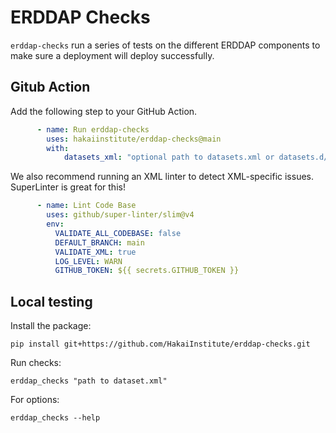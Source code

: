 
# ERDDAP Checks

`erddap-checks` run a series of tests on the different ERDDAP components to make sure a deployment will deploy successfully.

## Gitub Action

Add the following step to your GitHub Action.

```yaml
      - name: Run erddap-checks
        uses: hakaiinstitute/erddap-checks@main
        with:
            datasets_xml: "optional path to datasets.xml or datasets.d/*.xml"
```

We also recommend running an XML linter to detect XML-specific issues. SuperLinter is great for this!

```yaml
      - name: Lint Code Base
        uses: github/super-linter/slim@v4
        env:
          VALIDATE_ALL_CODEBASE: false
          DEFAULT_BRANCH: main
          VALIDATE_XML: true
          LOG_LEVEL: WARN
          GITHUB_TOKEN: ${{ secrets.GITHUB_TOKEN }}
```

## Local testing

Install the package:

```console
pip install git+https://github.com/HakaiInstitute/erddap-checks.git
```

Run checks:

```console
erddap_checks "path to dataset.xml"
```

For options:

```console
erddap_checks --help
```
